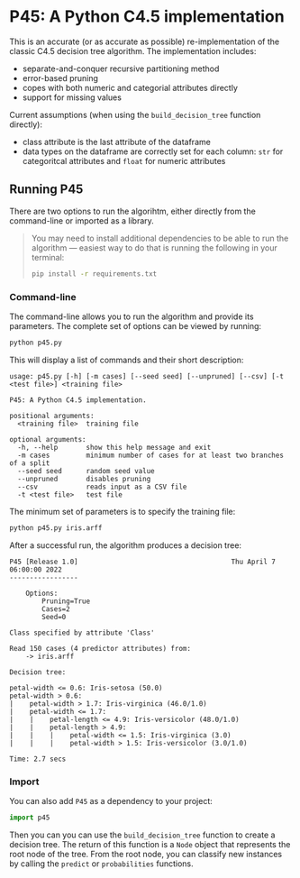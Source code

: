 # P45: A Python C4.5 implementation

This is an accurate (or as accurate as possible) re-implementation of the classic C4.5 decision tree algorithm. The implementation includes:
- separate-and-conquer recursive partitioning method
- error-based pruning
- copes with both numeric and categorial attributes directly
- support for missing values

Current assumptions (when using the `build_decision_tree` function directly):
- class attribute is the last attribute of the dataframe
- data types on the dataframe are correctly set for each column: `str` for categoritcal attributes and `float` for numeric attributes

## Running P45

There are two options to run the algorihtm, either directly from the command-line or imported as a library.

> You may need to install additional dependencies to be able to run the algorithm &mdash; easiest way
> to do that is running the following in your terminal:
>
> ```bash
> pip install -r requirements.txt
> ```

### Command-line

The command-line allows you to run the algorithm and provide its parameters. The complete set of options can be viewed by running:

```bash
python p45.py
```

This will display a list of commands and their short description:

```
usage: p45.py [-h] [-m cases] [--seed seed] [--unpruned] [--csv] [-t <test file>] <training file>

P45: A Python C4.5 implementation.

positional arguments:
  <training file>  training file

optional arguments:
  -h, --help       show this help message and exit
  -m cases         minimum number of cases for at least two branches of a split
  --seed seed      random seed value
  --unpruned       disables pruning
  --csv            reads input as a CSV file
  -t <test file>   test file
```

The minimum set of parameters is to specify the training file:

```bash
python p45.py iris.arff
```

After a successful run, the algorithm produces a decision tree:

```
P45 [Release 1.0]                                      Thu April 7 06:00:00 2022
-----------------

    Options:
        Pruning=True
        Cases=2
        Seed=0

Class specified by attribute 'Class'

Read 150 cases (4 predictor attributes) from:
    -> iris.arff

Decision tree:

petal-width <= 0.6: Iris-setosa (50.0)
petal-width > 0.6: 
|    petal-width > 1.7: Iris-virginica (46.0/1.0)
|    petal-width <= 1.7: 
|    |    petal-length <= 4.9: Iris-versicolor (48.0/1.0)
|    |    petal-length > 4.9: 
|    |    |    petal-width <= 1.5: Iris-virginica (3.0)
|    |    |    petal-width > 1.5: Iris-versicolor (3.0/1.0)

Time: 2.7 secs
```

### Import

You can also add `P45` as a dependency to your project:

```python
import p45
```

Then you can you can use the `build_decision_tree` function to create a decision tree. The return of this function is a `Node` object that represents the root node of the tree. From the root node, you can classify new instances by calling the `predict` or `probabilities` functions.